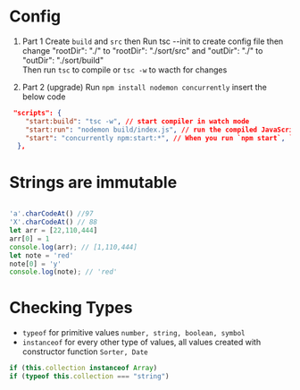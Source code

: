 # Config

1. Part 1
Create `build` and `src` then
Run tsc --init  to create config file then change "rootDir": "./" to "rootDir": "./sort/src" and "outDir": "./" to  "outDir": "./sort/build"  
Then run `tsc` to compile or `tsc -w` to wacth for changes

2. Part 2 (upgrade)
Run `npm install nodemon concurrently` insert the below code

```json
 "scripts": {
    "start:build": "tsc -w", // start compiler in watch mode
    "start:run": "nodemon build/index.js", // run the compiled JavaScript
    "start": "concurrently npm:start:*", // When you run `npm start`, `npm:start:* will look for all scripts that start with `start:` and run them concurrently
  },
```

# Strings are immutable
```js

'a'.charCodeAt() //97
'X'.charCodeAt() // 88
let arr = [22,110,444]
arr[0] = 1
console.log(arr); // [1,110,444]
let note = 'red'
note[0] = 'y'
console.log(note); // 'red'
```

# Checking Types
- `typeof` for primitive values `number, string, boolean, symbol`
- `instanceof` for every other type of values, all values created with constructor function `Sorter, Date`

```js
if (this.collection instanceof Array)
if (typeof this.collection === "string")
```